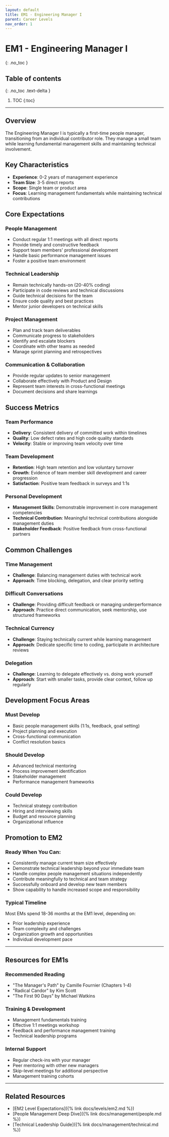 ```yaml
---
layout: default
title: EM1 - Engineering Manager I
parent: Career Levels
nav_order: 1
---
```


# EM1 - Engineering Manager I
{: .no_toc }

## Table of contents
{: .no_toc .text-delta }

1. TOC
{:toc}

---

## Overview

The Engineering Manager I is typically a first-time people manager, transitioning from an individual contributor role. They manage a small team while learning fundamental management skills and maintaining technical involvement.

## Key Characteristics

- **Experience**: 0-2 years of management experience
- **Team Size**: 3-5 direct reports
- **Scope**: Single team or product area
- **Focus**: Learning management fundamentals while maintaining technical contributions

## Core Expectations

### People Management
- Conduct regular 1:1 meetings with all direct reports
- Provide timely and constructive feedback
- Support team members' professional development
- Handle basic performance management issues
- Foster a positive team environment

### Technical Leadership
- Remain technically hands-on (20-40% coding)
- Participate in code reviews and technical discussions
- Guide technical decisions for the team
- Ensure code quality and best practices
- Mentor junior developers on technical skills

### Project Management
- Plan and track team deliverables
- Communicate progress to stakeholders
- Identify and escalate blockers
- Coordinate with other teams as needed
- Manage sprint planning and retrospectives

### Communication & Collaboration
- Provide regular updates to senior management
- Collaborate effectively with Product and Design
- Represent team interests in cross-functional meetings
- Document decisions and share learnings

## Success Metrics

### Team Performance
- **Delivery**: Consistent delivery of committed work within timelines
- **Quality**: Low defect rates and high code quality standards
- **Velocity**: Stable or improving team velocity over time

### Team Development
- **Retention**: High team retention and low voluntary turnover
- **Growth**: Evidence of team member skill development and career progression
- **Satisfaction**: Positive team feedback in surveys and 1:1s

### Personal Development
- **Management Skills**: Demonstrable improvement in core management competencies
- **Technical Contribution**: Meaningful technical contributions alongside management duties
- **Stakeholder Feedback**: Positive feedback from cross-functional partners

## Common Challenges

### Time Management
- **Challenge**: Balancing management duties with technical work
- **Approach**: Time blocking, delegation, and clear priority setting

### Difficult Conversations
- **Challenge**: Providing difficult feedback or managing underperformance
- **Approach**: Practice direct communication, seek mentorship, use structured frameworks

### Technical Currency
- **Challenge**: Staying technically current while learning management
- **Approach**: Dedicate specific time to coding, participate in architecture reviews

### Delegation
- **Challenge**: Learning to delegate effectively vs. doing work yourself
- **Approach**: Start with smaller tasks, provide clear context, follow up regularly

## Development Focus Areas

### Must Develop
- Basic people management skills (1:1s, feedback, goal setting)
- Project planning and execution
- Cross-functional communication
- Conflict resolution basics

### Should Develop
- Advanced technical mentoring
- Process improvement identification
- Stakeholder management
- Performance management frameworks

### Could Develop
- Technical strategy contribution
- Hiring and interviewing skills
- Budget and resource planning
- Organizational influence

## Promotion to EM2

### Ready When You Can:
- Consistently manage current team size effectively
- Demonstrate technical leadership beyond your immediate team
- Handle complex people management situations independently
- Contribute meaningfully to technical and team strategy
- Successfully onboard and develop new team members
- Show capability to handle increased scope and responsibility

### Typical Timeline
Most EMs spend 18-36 months at the EM1 level, depending on:
- Prior leadership experience
- Team complexity and challenges
- Organization growth and opportunities
- Individual development pace

---

## Resources for EM1s

### Recommended Reading
- "The Manager's Path" by Camille Fournier (Chapters 1-4)
- "Radical Candor" by Kim Scott
- "The First 90 Days" by Michael Watkins

### Training & Development
- Management fundamentals training
- Effective 1:1 meetings workshop
- Feedback and performance management training
- Technical leadership programs

### Internal Support
- Regular check-ins with your manager
- Peer mentoring with other new managers
- Skip-level meetings for additional perspective
- Management training cohorts

---

## Related Resources

- [EM2 Level Expectations]({% link docs/levels/em2.md %})
- [People Management Deep Dive]({% link docs/management/people.md %})
- [Technical Leadership Guide]({% link docs/management/technical.md %})